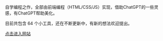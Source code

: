 自学编程之作，全部由前端编程（HTML/CSS/JS）实现，借助ChatGPT的一些灵感，有ChatGPT帮助美化。

目前共包含 64 个小工具，还在不断更新中，有新的想法欢迎提出。

[点击进入网站](https://lcz-0713.github.io/)

